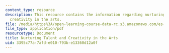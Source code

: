 ```yaml
---
content_type: resource
description: This resource contains the information regarding nurturing talent and
  creativity in the arts.
file: /media/https%3A/open-learning-course-data-rc.s3.amazonaws.com/es-291-learning-seminar-experiments-in-education-spring-2003/3395c77a7afde010793be13360d12a0f_MITES_291S03_2c_nurturing.pdf
file_type: application/pdf
resourcetype: Document
title: Nurturing Talent and Creativity in the Arts
uid: 3395c77a-7afd-e010-793b-e13360d12a0f
---
```


